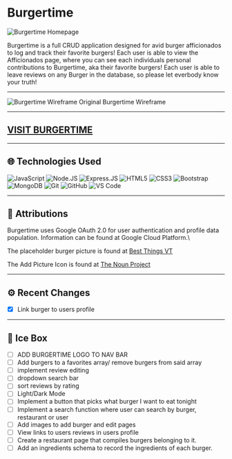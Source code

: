 # Burgertime

![Burgertime Homepage](https://imgur.com/QtnXqpn.png)

Burgertime is a full CRUD application designed for avid burger afficionados to log and track their favorite burgers! Each user is able to view the Afficionados page, where you can see each individuals personal contributions to Burgertime, aka their favorite burgers! Each user is able to leave reviews on any Burger in the database, so please let everbody know your truth!  

---

![Burgertime Wireframe](https://imgur.com/04FwNLL.png)
Original Burgertime Wireframe

---

## [VISIT BURGERTIME](https://burgertime2022.herokuapp.com/burgers)

---

## 🌐 Technologies Used 

![JavaScript](https://img.shields.io/badge/-JavaScript-black?style=flat-square&logo=javascript)
![Node.JS](https://img.shields.io/badge/-Node.JS-black?style=plastic&logo=Node.js)
![Express.JS](https://img.shields.io/badge/-Express.JS-c7b198?style=plastic&logo=Express.JS)
![HTML5](https://img.shields.io/badge/-HTML5-E34F26?style=flat-square&logo=html5&logoColor=white)
![CSS3](https://img.shields.io/badge/css3-%231572B6.svg?style=for-the-badge&logo=css3&logoColor=white)
![Bootstrap](https://img.shields.io/badge/-Bootstrap-563D7C?style=flat-square&logo=bootstrap)
![MongoDB](https://img.shields.io/badge/-MongoDB-black?style=flat-square&logo=mongodb)
![Git](https://img.shields.io/badge/-Git-black?style=flat-square&logo=git)
![GitHub](https://img.shields.io/badge/-GitHub-181717?style=flat-square&logo=github)
![VS Code](https://img.shields.io/badge/-VS%20Code-007ACC?style=plastic&logo=visual-studio-code)

---

## 🥂 Attributions

Burgertime uses Google OAuth 2.0 for user authentication and profile data population. Information can be found at Google Cloud Platform.\

The placeholder burger picture is found at [Best Things VT](https://bestthingsvt.com/burgers/)

The Add Picture Icon is found at [The Noun Project](https://thenounproject.com/icon/add-picture-485692/)

---

## ⚙️ Recent Changes

- [x] Link burger to users profile

---

## 🧊 Ice Box

- [ ] ADD BURGERTIME LOGO TO NAV BAR
- [ ] Add burgers to a favorites array/ remove burgers from said array
- [ ] implement review editing
- [ ] dropdown search bar
- [ ] sort reviews by rating
- [ ] Light/Dark Mode
- [ ] Implement a button that picks what burger I want to eat tonight
- [ ] Implement a search function where user can search by burger, restaurant or user
- [ ] Add images to add burger and edit pages
- [ ] View links to users reviews in users profile
- [ ] Create a restaurant page that compiles burgers belonging to it.
- [ ] Add an ingredients schema to record the ingredients of each burger.